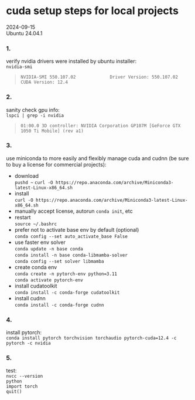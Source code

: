 # cuda setup steps for local projects      

2024-09-15  
Ubuntu 24.04.1  

### 1.  
verify nvidia drivers were installed by ubuntu installer:  
`nvidia-smi`  
> `NVIDIA-SMI 550.107.02             Driver Version: 550.107.02     CUDA Version: 12.4`  

### 2.  
sanity check gpu info:  
`lspci | grep -i nvidia`  
> `01:00.0 3D controller: NVIDIA Corporation GP107M [GeForce GTX 1050 Ti Mobile] (rev a1)`  

### 3.  
use miniconda to more easily and flexibly manage cuda and cudnn (be sure to buy a license for commercial projects):  
- download  
`pushd ~`
`curl -O https://repo.anaconda.com/archive/Miniconda3-latest-Linux-x86_64.sh`  
- install  
`curl -O https://repo.anaconda.com/archive/Miniconda3-latest-Linux-x86_64.sh`  
- manually accept license, autorun `conda init`, etc  
- restart  
`source ~/.bashrc`  
- prefer not to activate base env by default (optional)  
`conda config --set auto_activate_base False` 
- use faster env solver  
`conda update -n base conda`  
`conda install -n base conda-libmamba-solver`  
`conda config --set solver libmamba`   
- create conda env  
`conda create -n pytorch-env python=3.11`  
`conda activate pytorch-env`  
- install cudatoolkit  
`conda install -c conda-forge cudatoolkit`
- install cudnn  
`conda install -c conda-forge cudnn`  

### 4.  
install pytorch:  
`conda install pytorch torchvision torchaudio pytorch-cuda=12.4 -c pytorch -c nvidia`  

### 5.  
test:  
`nvcc --version`  
`python`  
`import torch`  
`quit()`